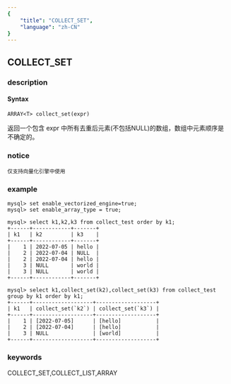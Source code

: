 ```yaml
---
{
    "title": "COLLECT_SET",
    "language": "zh-CN"
}
---
```


<!-- 
Licensed to the Apache Software Foundation (ASF) under one
or more contributor license agreements.  See the NOTICE file
distributed with this work for additional information
regarding copyright ownership.  The ASF licenses this file
to you under the Apache License, Version 2.0 (the
"License"); you may not use this file except in compliance
with the License.  You may obtain a copy of the License at

  http://www.apache.org/licenses/LICENSE-2.0

Unless required by applicable law or agreed to in writing,
software distributed under the License is distributed on an
"AS IS" BASIS, WITHOUT WARRANTIES OR CONDITIONS OF ANY
KIND, either express or implied.  See the License for the
specific language governing permissions and limitations
under the License.
-->

## COLLECT_SET
### description
#### Syntax

`ARRAY<T> collect_set(expr)`

返回一个包含 expr 中所有去重后元素(不包括NULL)的数组，数组中元素顺序是不确定的。

### notice

```
仅支持向量化引擎中使用
```

### example

```
mysql> set enable_vectorized_engine=true;
mysql> set enable_array_type = true;

mysql> select k1,k2,k3 from collect_test order by k1;
+------+------------+-------+
| k1   | k2         | k3    |
+------+------------+-------+
|    1 | 2022-07-05 | hello |
|    2 | 2022-07-04 | NULL  |
|    2 | 2022-07-04 | hello |
|    3 | NULL       | world |
|    3 | NULL       | world |
+------+------------+-------+

mysql> select k1,collect_set(k2),collect_set(k3) from collect_test group by k1 order by k1;
+------+-------------------+-------------------+
| k1   | collect_set(`k2`) | collect_set(`k3`) |
+------+-------------------+-------------------+
|    1 | [2022-07-05]      | [hello]           |
|    2 | [2022-07-04]      | [hello]           |
|    3 | NULL              | [world]           |
+------+-------------------+-------------------+

```

### keywords
COLLECT_SET,COLLECT_LIST,ARRAY
